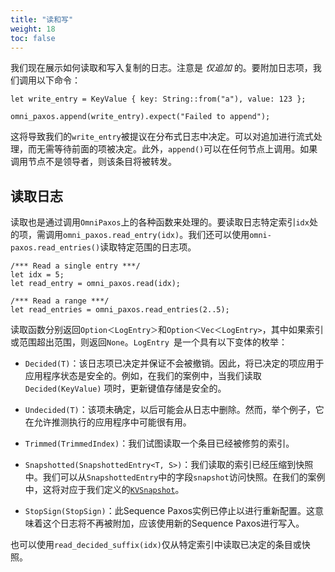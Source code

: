 ```yaml
---
title: "读和写"
weight: 18
toc: false
---
```

我们现在展示如何读取和写入复制的日志。注意是 *仅追加* 的。要附加日志项，我们调用以下命令：

```rust,edition2018,no_run,noplaypen
let write_entry = KeyValue { key: String::from("a"), value: 123 };

omni_paxos.append(write_entry).expect("Failed to append");
```

这将导致我们的`write_entry`被提议在分布式日志中决定。可以对追加进行流式处理，而无需等待前面的项被决定。此外，`append()`可以在任何节点上调用。如果调用节点不是领导者，则该条目将被转发。

## 读取日志
读取也是通过调用`OmniPaxos`上的各种函数来处理的。要读取日志特定索引`idx`处的项，需调用`omni_paxos.read_entry(idx)`。我们还可以使用`omni-paxos.read_entries()`读取特定范围的日志项。 

```rust,edition2018,no_run,noplaypen
/*** Read a single entry ***/
let idx = 5;
let read_entry = omni_paxos.read(idx);

/*** Read a range ***/
let read_entries = omni_paxos.read_entries(2..5);
```

读取函数分别返回`Option＜LogEntry＞`和`Option＜Vec＜LogEntry>`，其中如果索引或范围超出范围，则返回`None`。`LogEntry `是一个具有以下变体的枚举：

- `Decided(T)`：该日志项已决定并保证不会被撤销。因此，将已决定的项应用于应用程序状态是安全的。例如，在我们的案例中，当我们读取`Decided(KeyValue)` 项时，更新键值存储是安全的。

- `Undecided(T)`：该项未确定，以后可能会从日志中删除。然而，举个例子，它在允许推测执行的应用程序中可能很有用。

- `Trimmed(TrimmedIndex)`：我们试图读取一个条目已经被修剪的索引。

- `Snapshotted(SnapshottedEntry<T, S>)`：我们读取的索引已经压缩到快照中。我们可以从`SnapshottedEntry`中的字段`snapshot`访问快照。在我们的案例中，这将对应于我们定义的[`KVSnapshot`](../compacting.md)。

- `StopSign(StopSign)`：此Sequence Paxos实例已停止以进行重新配置。这意味着这个日志将不再被附加，应该使用新的Sequence Paxos进行写入。

也可以使用`read_decided_suffix(idx)`仅从特定索引中读取已决定的条目或快照。

